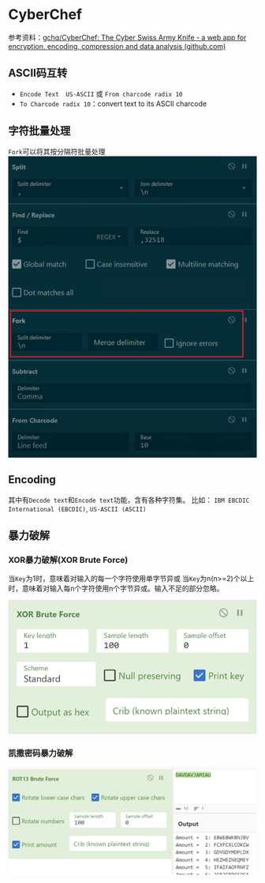 # CyberChef

参考资料：[gchq/CyberChef: The Cyber Swiss Army Knife - a web app for encryption, encoding, compression and data analysis (github.com)](https://github.com/gchq/CyberChef)

## ASCII码互转
- `Encode Text  US-ASCII` 或 `From charcode radix 10`
- `To Charcode radix 10`：convert text to its ASCII charcode

## 字符批量处理
`Fork`可以将其按分隔符批量处理
![](../../attachments/Pasted%20image%2020230718192015.png)

## Encoding

其中有`Decode text`和`Encode text`功能，含有各种字符集。
比如：
`IBM EBCDIC International (EBCDIC)`, `US-ASCII (ASCII)`

## 暴力破解

### XOR暴力破解(XOR Brute Force)
当`Key`为1时，意味着对输入的每一个字符使用单字节异或
当`Key`为n(n>=2)个以上时，意味着对输入每n个字符使用n个字节异或。输入不足的部分忽略。

![](../../attachments/Pasted%20image%2020240901184252.png)

### 凯撒密码暴力破解
![](../../attachments/Pasted%20image%2020230902211937.png)